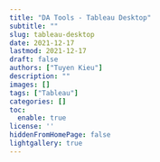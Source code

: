 ```yaml
---
title: "DA Tools - Tableau Desktop"
subtitle: ""
slug: tableau-desktop
date: 2021-12-17
lastmod: 2021-12-17
draft: false
authors: ["Tuyen Kieu"]
description: ""
images: []
tags: ["Tableau"]
categories: []
toc:
  enable: true
license: ''  
hiddenFromHomePage: false
lightgallery: true
---
```


<!--more-->
